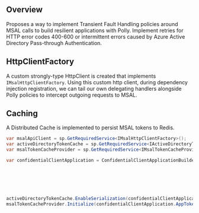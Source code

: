 ## Overview
Proposes a way to implement Transient Fault Handling policies around MSAL calls to build resilient applications with Polly.
Implement retries for HTTP error codes 400-600 or intermittent errors caused by Azure Active Directory Pass-through Authentication.

## HttpClientFactory
A custom strongly-type HttpClient is created that implements `IMsalHttpClientFactory`.
Using this custom http client, during dependency injection registration, we can tail our own delegating handlers alongside Polly policies to intercept outgoing requests to MSAL.

## Caching
A Distributed Cache is implemented to persist MSAL tokens to Redis.

```csharp
var msalApiClient = sp.GetRequiredService<IMsalHttpClientFactory>();
var activeDirectoryTokenCache = sp.GetRequiredService<IActiveDirectoryTokenCache>();
var msalTokenCacheProvider = sp.GetRequiredService<IMsalTokenCacheProvider>();

var confidentialClientApplication = ConfidentialClientApplicationBuilder.Create(ClientId)
                                                                        .WithTenantId(TenantId)
                                                                        .WithAuthority(Authority)
                                                                        .WithClientSecret(ClientSecret)
                                                                        .WithHttpClientFactory(msalApiClient)
                                                                        .Build();

activeDirectoryTokenCache.EnableSerialization(confidentialClientApplication.AppTokenCache);
msalTokenCacheProvider.Initialize(confidentialClientApplication.AppTokenCache);
```
